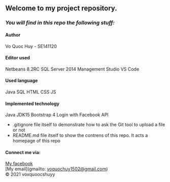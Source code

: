 ## Welcome to my project repository.
### *_You will find in this repo the following stuff:_*
#### Author
Vo Quoc Huy - SE141120

#### Editor used
Netbeans 8.2RC
SQL Server 2014 Management Studio
VS Code
#### Used language
Java
SQL
HTML
CSS
JS
#### Implemented technology
Java JDK15
Bootstrap 4
Login with Facebook API
* .gitignore file itself to demonstrate how to ask the Git tool to upload a file or not
* README.md file itself to show the contrens of this repo. It acts a homepage of this repo
#### Connect me via:
[My facebook](https://facebook.com/voxquoocshuyy)  
[My email](gmailto: voquochuy1502@gmail.com)<br>
© 2021 voxquoocshuyy

